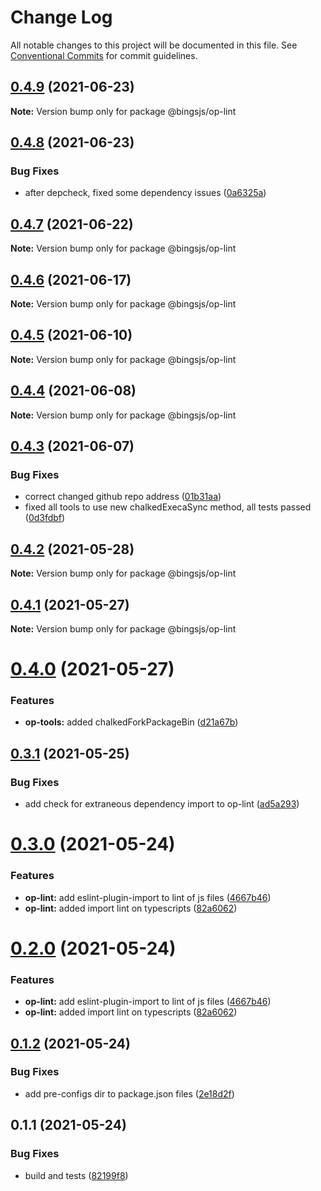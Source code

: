 # Change Log

All notable changes to this project will be documented in this file.
See [Conventional Commits](https://conventionalcommits.org) for commit guidelines.

## [0.4.9](https://github.com/bingtimren/op-tools/compare/@bingsjs/op-lint@0.4.8...@bingsjs/op-lint@0.4.9) (2021-06-23)

**Note:** Version bump only for package @bingsjs/op-lint





## [0.4.8](https://github.com/bingtimren/op-tools/compare/@bingsjs/op-lint@0.4.7...@bingsjs/op-lint@0.4.8) (2021-06-23)


### Bug Fixes

* after depcheck, fixed some dependency issues ([0a6325a](https://github.com/bingtimren/op-tools/commit/0a6325aa844ddd02159dbf540313219a84088848))





## [0.4.7](https://github.com/bingtimren/op-tools/compare/@bingsjs/op-lint@0.4.6...@bingsjs/op-lint@0.4.7) (2021-06-22)

**Note:** Version bump only for package @bingsjs/op-lint





## [0.4.6](https://github.com/bingtimren/op-tools/compare/@bingsjs/op-lint@0.4.5...@bingsjs/op-lint@0.4.6) (2021-06-17)

**Note:** Version bump only for package @bingsjs/op-lint





## [0.4.5](https://github.com/bingtimren/op-tools/compare/@bingsjs/op-lint@0.4.4...@bingsjs/op-lint@0.4.5) (2021-06-10)

**Note:** Version bump only for package @bingsjs/op-lint





## [0.4.4](https://github.com/bingtimren/op-tools/compare/@bingsjs/op-lint@0.4.3...@bingsjs/op-lint@0.4.4) (2021-06-08)

**Note:** Version bump only for package @bingsjs/op-lint





## [0.4.3](https://github.com/bingtimren/op-tools/compare/@bingsjs/op-lint@0.4.2...@bingsjs/op-lint@0.4.3) (2021-06-07)


### Bug Fixes

* correct changed github repo address ([01b31aa](https://github.com/bingtimren/op-tools/commit/01b31aa45ebff6257280ac30ca8d85c6c4a6ef3a))
* fixed all tools to use new chalkedExecaSync method, all tests passed ([0d3fdbf](https://github.com/bingtimren/op-tools/commit/0d3fdbfc7ed2ecdee27e9b4208e0950d5f75aa72))





## [0.4.2](https://github.com/bingtimren/op-tools/compare/@bingsjs/op-lint@0.4.1...@bingsjs/op-lint@0.4.2) (2021-05-28)

**Note:** Version bump only for package @bingsjs/op-lint





## [0.4.1](https://github.com/bingtimren/op-tools/compare/@bingsjs/op-lint@0.4.0...@bingsjs/op-lint@0.4.1) (2021-05-27)

**Note:** Version bump only for package @bingsjs/op-lint





# [0.4.0](https://github.com/bingtimren/op-tools/compare/@bingsjs/op-lint@0.3.1...@bingsjs/op-lint@0.4.0) (2021-05-27)


### Features

* **op-tools:** added chalkedForkPackageBin ([d21a67b](https://github.com/bingtimren/op-tools/commit/d21a67bef1c22c8d97e9fce161f0c68e26b89878))





## [0.3.1](https://github.com/bingtimren/op-tools/compare/@bingsjs/op-lint@0.3.0...@bingsjs/op-lint@0.3.1) (2021-05-25)


### Bug Fixes

* add check for extraneous dependency import to op-lint ([ad5a293](https://github.com/bingtimren/op-tools/commit/ad5a293aa22f78ca2e0f827497442ef6de2b3295))





# [0.3.0](https://github.com/bingtimren/op-tools/compare/@bingsjs/op-lint@0.1.2...@bingsjs/op-lint@0.3.0) (2021-05-24)


### Features

* **op-lint:** add eslint-plugin-import to lint of js files ([4667b46](https://github.com/bingtimren/op-tools/commit/4667b463df926dfb89e462139d92f44300786f8b))
* **op-lint:** added import lint on typescripts ([82a6062](https://github.com/bingtimren/op-tools/commit/82a6062792a0cec38de208918a2632b748073965))





# [0.2.0](https://github.com/bingtimren/op-tools/compare/@bingsjs/op-lint@0.1.2...@bingsjs/op-lint@0.2.0) (2021-05-24)


### Features

* **op-lint:** add eslint-plugin-import to lint of js files ([4667b46](https://github.com/bingtimren/op-tools/commit/4667b463df926dfb89e462139d92f44300786f8b))
* **op-lint:** added import lint on typescripts ([82a6062](https://github.com/bingtimren/op-tools/commit/82a6062792a0cec38de208918a2632b748073965))





## [0.1.2](https://github.com/bingtimren/op-tools/compare/@bingsjs/op-lint@0.1.1...@bingsjs/op-lint@0.1.2) (2021-05-24)


### Bug Fixes

* add pre-configs dir to package.json files ([2e18d2f](https://github.com/bingtimren/op-tools/commit/2e18d2ffe03dd258249da4d40b125eb1ef56adac))





## 0.1.1 (2021-05-24)


### Bug Fixes

* build and tests ([82199f8](https://github.com/bingtimren/op-tools/commit/82199f8d3d7ad477e1cfe3f3e3e35bfb973e1e68))
